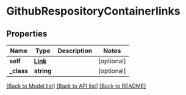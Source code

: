 # GithubRespositoryContainerlinks

## Properties
Name | Type | Description | Notes
------------ | ------------- | ------------- | -------------
**self** | [**Link**](Link.md) |  | [optional] 
**_class** | **string** |  | [optional] 

[[Back to Model list]](../README.md#documentation-for-models) [[Back to API list]](../README.md#documentation-for-api-endpoints) [[Back to README]](../README.md)



